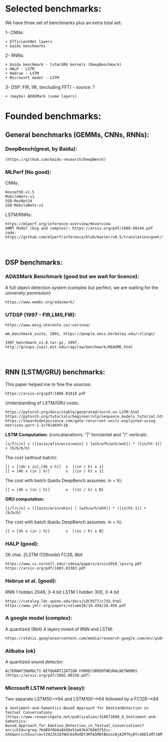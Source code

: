 # Selected benchmarks:

We have three set of benchmarks plus an extra total set:

1- CNNs: 

    + EfficientNet layers 
    + baidu benchmarks

2- RNNs: 

    + baidu benchmark - lstm/GRU kernels (DeepBenchmark)
    + HALP - LSTM
    + Hebrue - LSTM
    + Microsoft model - LSTM


3- DSP:  FIR, IIR, (excluding FFT) - source: ?
    
    + (maybe) ADASMark (some layers)
    

# Founded benchmarks:

## General benchmarks (GEMMs, CNNs, RNNs): 

### DeepBench(great, by Baidu): 

    (https://github.com/baidu-research/DeepBench)

### MLPerf (No good): 
    
CNNs:    
    
    Resnet50-v1.5
    MobileNets-v1
    SSD-ResNet34
    SSD-MobileNets-v1

LSTM/RNNs:

    https://mlperf.org/inference-overview/#overview
    GNMT Model (big and complex): https://arxiv.org/pdf/1609.08144.pdf
    code: https://github.com/mlperf/inference/blob/master/v0.5/translation/gnmt/tensorflow/nmt/gnmt_model.py

&nbsp;
&nbsp;
&nbsp;
&nbsp;

## DSP benchmarks: 
    
### ADASMark Benchmark (good but we wait for licence):

A full object detection system (complex but perfect, we are waiting for the university permission)

    https://www.eembc.org/adasmark/

### UTDSP (1997 - FIR,LMS,FIR):
    
    https://www.eecg.utoronto.ca/~corinna/

    mm_benchmark_suite, 2001, https://people.eecs.berkeley.edu/~slingn/

    1997_benchmark_v1.0.tar.gz, 1997, http://groups.csail.mit.edu/cag/raw/benchmark/README.html


&nbsp;
&nbsp;
&nbsp;
&nbsp;

## RNN (LSTM/GRU) benchmarks:

This paper helped me to fine the sources: 

    https://arxiv.org/pdf/1806.01818.pdf

Understanding of LSTM/GRU costs:

    https://pytorch.org/docs/stable/generated/torch.nn.LSTM.html
    https://pytorch.org/tutorials/beginner/nlp/sequence_models_tutorial.html
    https://towardsdatascience.com/gate-recurrent-units-explained-using-matrices-part-1-3c781469fc18

**LSTM Computation:** (concatanations: "|" horizental and "/" vertical)**:**

    [i/f/c/o] = ([[wiin/wfin/wcin/woin] | [wih/wfh/wch/woh]) * ([in/ht-1]) + [b/b/b/b]

The cost (without batch):

    [] = [[4h x in],[4h x h]]  x  [(in / h) x 1]
    [] = [4h x (in | h)]       x  [(in / h) x 1]

The cost with batch (baidu DeepBench assumes:  in = h):

    [] = [4h x (in | h)]       x  [(in / h) x B]


**GRU computation:**

    [i/f/c/o] = ([[wzin/wrin/whin] | [wzh/wrh/whh]) * ([in/ht-1]) + [b/b/b]

The cost with batch (baidu DeepBench assumes:  in = h):

    [] = [3h x (in | h)]       x  [(in / h) x B]

### HALP (good):

26 char, 2LSTM (128node) FC26, 8bit

    https://www.cs.cornell.edu/~cdesa/papers/arxiv2018_lpsvrg.pdf
    https://arxiv.org/pdf/1803.03383.pdf

### Hebrue et al. (good):

RNN 1 hidden 2048, 3-4 bit
LSTM 1 hidden 300, 3-4 bit 

    https://catalog.ldc.upenn.edu/docs/LDC95T7/cl93.html
    https://www.jmlr.org/papers/volume18/16-456/16-456.pdf

### A google model (complex):

A quantized (8bit) 4 layers mixed of RNN and LSTM:

    https://static.googleusercontent.com/media/research.google.com/en//pubs/archive/45379.pdf

### Alibaba (ok)

A quantized sound detector:

    ALTERNATINGMULTI-BITQUANTIZATION FORRECURRENTNEURALNETWORKS (https://arxiv.org/pdf/1802.00150.pdf)
    
### Microsoft LSTM network (easy):

Two separate LSTM50-->64 and LSTM100-->64 followed by a FC128-->64 

    A Sentiment-and-Semantics-Based Approach for EmotionDetection in Textual Conversations (https://www.researchgate.net/publication/318671090_A_Sentiment-and-Semantics-Based_Approach_for_Emotion_Detection_in_Textual_Conversations?enrichId=rgreq-76d09f0b0a6b99e51e03b476603f55cc-XXX&enrichSource=Y292ZXJQYWdlOzMxODY3MTA5MDtBUzo1NjA2MTkyOTc4ODIxMTJAMTUxMDY3MzQ2NDU5NA%3D%3D&el=1_x_3&_esc=publicationCoverPdf)





